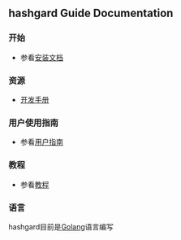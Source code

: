 ## hashgard Guide  Documentation

### 开始

-  参看[安装文档](./installation.md)

### 资源

- [开发手册](../cli/README.md)

  



### 用户使用指南

- 参看[用户指南](UsersGuide/README.md)



### 教程

- 参看[教程](Guide/README.md)



### 语言

hashgard目前是[Golang](https://golang.org/)语言编写